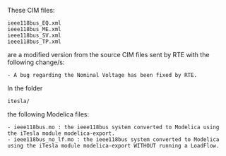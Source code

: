 These CIM files:

	ieee118bus_EQ.xml
	ieee118bus_ME.xml
	ieee118bus_SV.xml
	ieee118bus_TP.xml
	
are a modified version from the source CIM files sent by RTE with the following change/s:

	- A bug regarding the Nominal Voltage has been fixed by RTE.
	
In the folder 
	
	itesla/
	
the following Modelica files:

	- ieee118bus.mo : the ieee118bus system converted to Modelica using the iTesla module modelica-export.
	- ieee118bus_no_lf.mo : the ieee118bus system converted to Modelica using the iTesla module modelica-export WITHOUT running a LoadFlow.